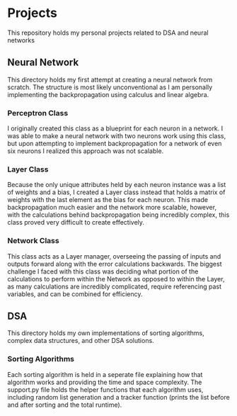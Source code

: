 # Projects
This repository holds my personal projects related to DSA and neural networks
## Neural Network
This directory holds my first attempt at creating a neural network from scratch. The structure is most likely unconventional as I am personally implementing the backpropagation using calculus and linear algebra.
### Perceptron Class
I originally created this class as a blueprint for each neuron in a network. I was able to make a neural network with two neurons work using this class, but upon attempting to implement backpropagation for a network of even six neurons I realized this approach was not scalable.
### Layer Class
Because the only unique attributes held by each neuron instance was a list of weights and a bias, I created a Layer class instead that holds a matrix of weights with the last element as the bias for each neuron. This made backpropagation much easier and the network more scalable, however, with the calculations behind backpropagation being incredibly complex, this class proved very difficult to create effectively.
### Network Class
This class acts as a Layer manager, overseeing the passing of inputs and outputs forward along with the error calculations backwards. The biggest challenge I faced with this class was deciding what portion of the calculations to perform within the Network as opposed to within the Layer, as many calculations are incredibly complicated, require referencing past variables, and can be combined for efficiency.
## DSA
This directory holds my own implementations of sorting algorithms, complex data structures, and other DSA solutions.
### Sorting Algorithms
Each sorting algorithm is held in a seperate file explaining how that algorithm works and providing the time and space complexity. The support.py file holds the helper functions that each algorithm uses, including random list generation and a tracker function (prints the list before and after sorting and the total runtime).
